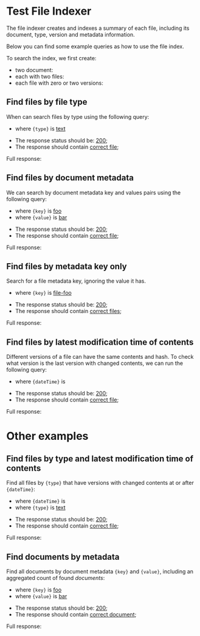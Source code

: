 # Test File Indexer

The file indexer creates and indexes a summary of each file, including its document, type, version and metadata information.

Below you can find some example queries as how to use the file index.

[ ](- "#docIds=createDocuments()")
[ ](- "#fileIds=createFiles()")
[ ](- "#versionIds=createVersions()")

To search the index, we first create: 

 - two document: [ ](- "c:echo=#docIds")
 - each with two files: [ ](- "c:echo=#fileIds")
 - each file with zero or two versions: [ ](- "c:echo=#versionIds")

## Find files by file type
When can search files by type using the following query:

[ ](- "ext:embed=getEsQuerySearchByFileType()")

 - where `{type}` is [text](- "#fileType")

[ ](- "#result=searchEsQuerySearchByFileType(#fileType)")

 - The response status should be: [200](- "?=#result.status");
 - The response should contain [correct file](- "?=#result.found");

Full response:
[ ](- "ext:embed=#result.body")

## Find files by document metadata
We can search by document metadata key and values pairs using the following query:

[ ](- "ext:embed=getEsQuerySearchByDocMetadata()")

 - where `{key}` is [foo](- "#docMetaKey")
 - where `{value}` is [bar](- "#docMetaValue")

[ ](- "#result=searchEsQuerySearchByDocMetadata(#docMetaKey, #docMetaValue)")

 - The response status should be: [200](- "?=#result.status");
 - The response should contain [correct file](- "?=#result.found");

Full response:
[ ](- "ext:embed=#result.body")



## Find files by metadata key only

Search for a file metadata key, ignoring the value it has.

[ ](- "ext:embed=getEsQuerySearchByFileMetadataKey()")

 - where `{key}` is [file-foo](- "#fileMetaKey")

[ ](- "#result=searchEsQuerySearchByFileMetadataKey(#fileMetaKey)")

 - The response status should be: [200](- "?=#result.status");
 - The response should contain [correct files](- "?=#result.found");

Full response:
[ ](- "ext:embed=#result.body")

## Find files by latest modification time of contents
Different versions of a file can have the same contents and hash.
To check what version is the last version with changed contents, we can run the following query:

[ ](- "ext:embed=getEsQuerySearchByContentsLastModified()")

 - where `{dateTime}` is [ ](- "c:echo=getDateTime()")

[ ](- "#result=searchEsQuerySearchByContentsLastModified()")

 - The response status should be: [200](- "?=#result.status");
 - The response should contain [correct file](- "?=#result.found");

Full response:
[ ](- "ext:embed=#result.body")

# Other examples

## Find files by type and latest modification time of contents

Find all files by `{type}` that have versions with changed contents at or after `{dateTime}`:

[ ](- "ext:embed=getEsQuerySearchByFileTypeAndContentsLastModified()")

 - where `{dateTime}` is [ ](- "c:echo=getDateTime()")
 - where `{type}` is [text](- "#type")

[ ](- "#result=searchEsQuerySearchByFileTypeAndContentsLastModified(#type)")

 - The response status should be: [200](- "?=#result.status");
 - The response should contain [correct file](- "?=#result.found");

Full response:
[ ](- "ext:embed=#result.body")


## Find documents by metadata

Find all documents by document metadata `{key}` and `{value}`, including an aggregated count of found _documents_:

[ ](- "ext:embed=getEsQuerySearchDocsByMetadata()")

 - where `{key}` is [foo](- "#docMetaKey")
 - where `{value}` is [bar](- "#docMetaValue")

[ ](- "#result=searchEsQueryDocsByMetadata(#docMetaKey, #docMetaValue)")

 - The response status should be: [200](- "?=#result.status");
 - The response should contain [correct document](- "?=#result.found");

Full response:
[ ](- "ext:embed=#result.body")

